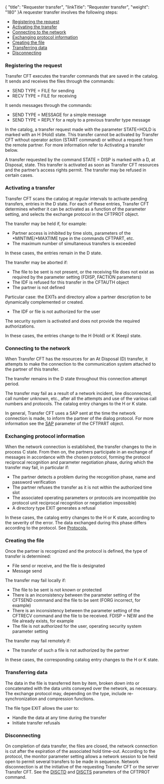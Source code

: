 {
    "title": "Requester  transfer",
    "linkTitle": "Requester transfer",
    "weight": "180"
}A requester transfer involves the following steps:

- [Registering
    the request](#Registering_the_request)
- [Activating
    the transfer](#Activating_a_transfer)
- [Connecting
    to the network](#Connecting_to_the_network)
- [Exchanging
    protocol information](#Exchanging_protocol_information)
- [Creating
    the file](#Creating_the_file)
- [Transferring
    data](#Transferring_data)
- [Disconnecting](#Disconnecting)

<span id="Registering_the_request"></span>

### Registering the request

Transfer CFT executes the transfer commands that are saved
in the catalog. It sends and receives the files through the commands:

- SEND TYPE = FILE
    for sending
- RECV TYPE = FILE
    for receiving

It sends messages through the commands:

- SEND TYPE = MESSAGE
    for a simple message
- SEND TYPE = REPLY
    for a reply to a previous transfer type message

In the catalog, a transfer request made with the parameter STATE=HOLD
is marked with an H (Hold) state.
This transfer cannot be activated by Transfer CFT without operator action
(START command) or without a request from the remote partner. For more
information refer to Activating a transfer below.

A transfer requested by the command STATE = DISP is marked with a D,
at Disposal, state. This transfer
is activated as soon as Transfer CFT resources and the partner’s access
rights permit. The transfer may be refused in certain cases.

<span id="Activating_a_transfer"></span>

### Activating a transfer

Transfer CFT scans the catalog at regular intervals to activate pending
transfers, entries in the D state. For each of these entries, Transfer CFT
determines whether it can be activated as a function of the parameter
setting, and selects the exchange protocol in the CFTPROT object.

The transfer may be held if, for example:

- Partner access
    is inhibited by time slots, parameters of the \*MINTIME/\*MAXTIME type in
    the commands CFTPART, etc.
- The maximum number
    of simultaneous transfers is exceeded

In these cases, the entries remain in the D state.

The transfer may be aborted if:

- The file to be
    sent is not present, or the receiving file does not exist as required
    by the parameter setting (FDISP, FACTION parameters)
- The IDF is refused
    for this transfer in the CFTAUTH object
- The partner is
    not defined

Particular case: the EXITs and directory allow a partner
description to be dynamically complemented or created.

- The IDF or file
    is not authorized for the user

The security system is activated and does not provide the required authorizations.

In these cases, the entries change to the H (Hold) or K (Keep) state.

<span id="Connecting_to_the_network"></span>

### Connecting to the network

When Transfer CFT has the resources for an At Disposal (D) transfer,
it attempts to make the connection to the communication system attached
to the partner of this transfer.

The transfer remains in the D
state throughout this connection attempt period.

The transfer may fail as a result of a network incident, line disconnected,
call number unknown, etc., after all the attempts and use of the various
call numbers and protocols. The catalog entry changes to the H
or K state.

In general, Transfer CFT uses a SAP sent at the time the network
connection is made, to inform the partner of the dialog protocol. For
more information see the [SAP](../../../c_intro_userinterfaces/command_summary/parameter_intro/sap)
parameter of the CFTPART object.

<span id="Exchanging_protocol_information"></span>

### Exchanging protocol information

When the network connection is established, the transfer changes to
the in process C state. From then on, the partners participate in an exchange
of messages in accordance with the chosen protocol, forming the protocol
reciprocal recognition and parameter negotiation phase, during which the
transfer may fail, in particular if:

- The partner detects
    a problem during the recognition phase, name and password verification
- The partner refuses
    the transfer as it is not within the authorized time slot
- The associated
    operating parameters or protocols are incompatible (no protocol unit reciprocal
    recognition or negotiation impossible)
- A directory type
    EXIT generates a refusal

In these cases, the catalog entry changes to the H or K state, according
to the severity of the error. The data exchanged during this phase differs
according to the protocol. See [Protocols.](../../../protocols_start_here)

<span id="Creating_the_file"></span>

### Creating the file

Once the partner is recognized and the protocol is defined, the type
of transfer is determined:

- File send or receive,
    and the file is designated
- Message send

The transfer may fail locally if:

- The file to
    be sent is not known or protected
- There is an
    inconsistency between the parameter setting of the CFTSEND command and
    the file to be sent (FORG incorrect, for example)
- There is an
    inconsistency between the parameter setting of the CFTRECV command and
    the file to be received. FDISP = NEW and the file already exists, for
    example
- The file is
    not authorized for the user, operating security system parameter setting

The transfer may fail remotely if:

- The transfer
    of such a file is not authorized by the partner

In these cases, the corresponding catalog entry changes to the H or
K state.

<span id="Transferring_data"></span>

### Transferring data

The data in the file is transferred item by item, broken down into or
concatenated with the data units conveyed over the network, as necessary.
The exchange protocol may, depending on the type, include re-synchronization
and compression functions.

The file type EXIT allows the user to:

- Handle the data
    at any time during the transfer
- Initiate transfer
    refusals

<span id="Disconnecting"></span>

### Disconnecting

On completion of data transfer, the files are closed, the network connection
is cut after the expiration of the associated hold time-out. According
to the protocol, the monitor parameter setting allows a network session
to be held open to permit several transfers to be made in sequence. Network
disconnection is at the initiative of the requesting Transfer CFT or the server
Transfer CFT. See the [DISCTD](../../../c_intro_userinterfaces/command_summary/parameter_intro/disctd) and [DISCTS](../../../c_intro_userinterfaces/command_summary/parameter_intro/discts) parameters of the CFTPROT command.
